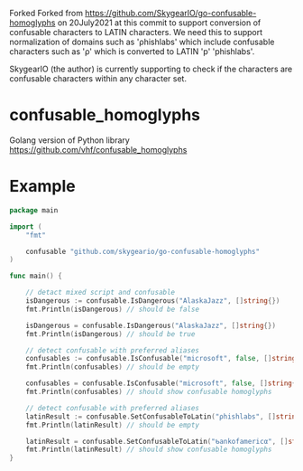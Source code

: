 Forked
Forked from https://github.com/SkygearIO/go-confusable-homoglyphs on 20July2021 at this commit to support conversion of confusable characters to LATIN characters. We need this to support normalization of domains such as 'ρhishlabs' which include confusable characters such as 'ρ' which is converted to LATIN 'p' 'phishlabs'.

SkygearIO (the author) is currently supporting to check if the characters are confusable characters within any character set.

# confusable_homoglyphs

Golang version of Python library https://github.com/vhf/confusable_homoglyphs

# Example

```go
package main

import (
	"fmt"

	confusable "github.com/skygeario/go-confusable-homoglyphs"
)

func main() {

	// detact mixed script and confusable
	isDangerous := confusable.IsDangerous("AlaskaJazz", []string{})
	fmt.Println(isDangerous) // should be false

	isDangerous = confusable.IsDangerous("ΑlaskaJazz", []string{})
	fmt.Println(isDangerous) // should be true

	// detect confusable with preferred aliases
	confusables := confusable.IsConfusable("microsoft", false, []string{"latin", "common"})
	fmt.Println(confusables) // should be empty

	confusables = confusable.IsConfusable("microsоft", false, []string{"latin", "common"})
	fmt.Println(confusables) // should show confusable homoglyphs

	// detect confusable with preferred aliases
	latinResult := confusable.SetConfusableToLatin("ρhishlabs", []string{"latin"})
	fmt.Println(latinResult) // should be empty

	latinResult = confusable.SetConfusableToLatin("ᑲankofamericα", []string{"latin"})
	fmt.Println(latinResult) // should show confusable homoglyphs
}
```

